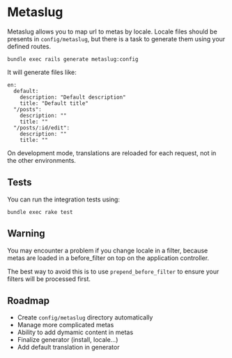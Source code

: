 # Metaslug

Metaslug allows you to map url to metas by locale.
Locale files should be presents in `config/metaslug`, but there is a task to
generate them using your defined routes.

~~~
bundle exec rails generate metaslug:config
~~~

It will generate files like:

~~~
en:
  default:
    description: "Default description"
    title: "Default title"
  "/posts":
    description: ""
    title: ""
  "/posts/:id/edit":
    description: ""
    title: ""
~~~

On development mode, translations are reloaded for each request, not in the other
environments.

## Tests

You can run the integration tests using:

~~~
bundle exec rake test
~~~

## Warning

You may encounter a problem if you change locale in a filter, because metas are loaded in a before_filter on top on the application controller.

The best way to avoid this is to use `prepend_before_filter` to ensure your filters will be processed first.

## Roadmap

- Create `config/metaslug` directory automatically
- Manage more complicated metas
- Ability to add dymamic content in metas
- Finalize generator (install, locale…)
- Add default translation in generator
